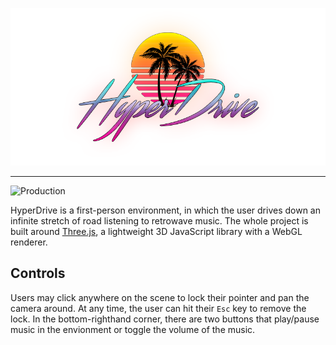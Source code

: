 ![Logo](./public/images/logo_w.png)

---

![Production](https://github.com/Abbondanzo/HyperDrive/workflows/Production/badge.svg)

HyperDrive is a first-person environment, in which the user drives down an infinite stretch of road listening to retrowave music. The whole project is built around [Three.js](https://threejs.org/), a lightweight 3D JavaScript library with a WebGL renderer.

## Controls

Users may click anywhere on the scene to lock their pointer and pan the camera around. At any time, the user can hit their `Esc` key to remove the lock. In the bottom-righthand corner, there are two buttons that play/pause music in the envionment or toggle the volume of the music.
